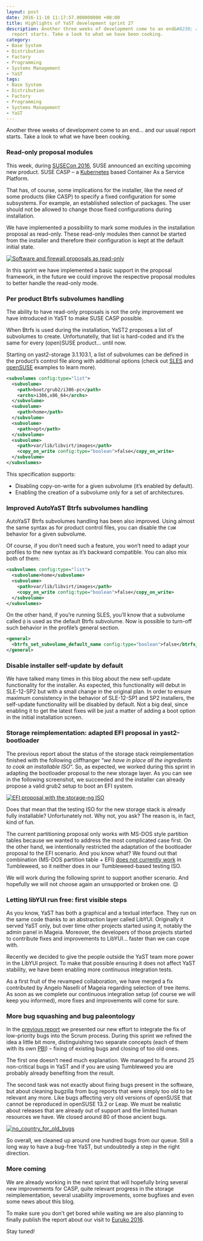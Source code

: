 ```yaml
---
layout: post
date: 2016-11-10 11:17:57.000000000 +00:00
title: Highlights of YaST development sprint 27
description: Another three weeks of development come to an end&#8230; and our usual
  report starts. Take a look to what we have been cooking.
category:
- Base System
- Distribution
- Factory
- Programming
- Systems Management
- YaST
tags:
- Base System
- Distribution
- Factory
- Programming
- Systems Management
- YaST
---
```


Another three weeks of development come to an end… and our usual report
starts. Take a look to what we have been cooking.

### Read-only proposal modules

This week, during [SUSECon 2016][1], SUSE announced an exciting upcoming
new product. SUSE CASP – a [Kubernetes][2] based Container As a Service
Platform.

That has, of course, some implications for the installer, like the need
of some products (like CASP) to specify a fixed configuration for some
subsystems. For example, an established selection of packages. The user
should not be allowed to change those fixed configurations during
installation.

We have implemented a possibility to mark some modules in the
installation proposal as read-only. These read-only modules then cannot
be started from the installer and therefore their configuration is kept
at the default initial state.

[![Software and firewall proposals as
read-only](../../../../images/2016-11-10/readonly-300x225.png)](../../../../images/2016-11-10/readonly.png)

In this sprint we have implemented a basic support in the proposal
framework, in the future we could improve the respective proposal
modules to better handle the read-only mode.

### Per product Btrfs subvolumes handling

The ability to have read-only proposals is not the only improvement we
have introduced in YaST to make SUSE CASP possible.

When Btrfs is used during the installation, YaST2 proposes a list of
subvolumes to create. Unfortunatelly, that list is hard-coded and it’s
the same for every (open)SUSE product… until now.

Starting on yast2-storage 3.1.103.1, a list of subvolumes can be defined
in the product’s control file along with additional options (check out
[SLES][3] and [openSUSE][4] examples to learn more).

```xml
<subvolumes config:type="list">
  <subvolume>
    <path>boot/grub2/i386-pc</path>
    <archs>i386,x86_64</archs>
  </subvolume>
  <subvolume>
    <path>home</path>
  </subvolume>
  <subvolume>
    <path>opt</path>
  </subvolume>
  <subvolume>
    <path>var/lib/libvirt/images</path>
    <copy_on_write config:type="boolean">false</copy_on_write>
  </subvolume>
</subvolumes>
```

This specification supports:

* Disabling copy-on-write for a given subvolume (it’s enabled by
  default).
* Enabling the creation of a subvolume only for a set of architectures.

### Improved AutoYaST Btrfs subvolumes handling

AutoYaST Btrfs subvolumes handling has been also improved. Using almost
the same syntax as for product control files, you can disable the `CoW`
behavior for a given subvolume.

Of course, if you don’t need such a feature, you won’t need to adapt
your profiles to the new syntax as it’s backward compatible. You can
also mix both of them:

```xml
<subvolumes config:type="list">
  <subvolume>home</subvolume>
  <subvolume>
    <path>var/lib/libvirt/images</path>
    <copy_on_write config:type="boolean">false</copy_on_write>
  </subvolume>
</subvolumes>
```

On the other hand, if you’re running SLES, you’ll know that a subvolume
called `@` is used as the default Btrfs subvolume. Now is possible to
turn-off such behavior in the profile’s general section.

```xml
<general>
  <btrfs_set_subvolume_default_name config:type="boolean">false</btrfs_set_subvolume_default_name>
</general>
```

### Disable installer self-update by default

We have talked many times in this blog about the new self-update
functionality for the installer. As expected, this functionality will
debut in SLE-12-SP2 but with a small change in the original plan. In
order to ensure maximum consistency in the behavior of SLE-12-SP1 and
SP2 installers, the self-update functionality will be disabled by
default. Not a big deal, since enabling it to get the latest fixes will
be just a matter of adding a boot option in the initial installation
screen.

### Storage reimplementation: adapted EFI proposal in yast2-bootloader

The previous report about the status of the storage stack
reimplementation finished with the following cliffhanger “*we have in
place all the ingredients to cook an installable ISO*“. So, as expected,
we worked during this sprint in adapting the bootloader proposal to the
new storage layer. As you can see in the following screenshot, we
succeeded and the installer can already propose a valid grub2 setup to
boot an EFI system.

[![EFI proposal with the storage-ng
ISO](../../../../images/2016-11-10/grub2efi-300x225.png)](../../../../images/2016-11-10/grub2efi.png)

Does that mean that the testing ISO for the new storage stack is already
fully installable? Unfortunately not. Why not, you ask? The reason is,
in fact, kind of fun.

The current partitioning proposal only works with MS-DOS style partition
tables because we wanted to address the most complicated case first. On
the other hand, we intentionally restricted the adaptation of the
bootloader proposal to the EFI scenario. And you know what? We found out
that combination (MS-DOS partition table + EFI) [does not currently
work][5] in Tumbleweed, so it neither does in our Tumbleweed-based
testing ISO.

We will work during the following sprint to support another scenario.
And hopefully we will not choose again an unsupported or broken one.
:wink:

### Letting libYUI run free: first visible steps

As you know, YaST has both a graphical and a textual interface. They run
on the same code thanks to an abstraction layer called LibYUI.
Originally it served YaST only, but over time other projects started
using it, notably the admin panel in Mageia. Moreover, the developers of
those projects started to contribute fixes and improvements to LibYUI…
faster than we can cope with.

Recently we decided to give the people outside the YaST team more power
in the LibYUI project. To make that possible ensuring it does not affect
YaST stability, we have been enabling more continuous integration tests.

As a first fruit of the revamped collaboration, we have merged a fix
contributed by Angelo Naselli of Mageia regarding selection of tree
items. As soon as we complete our continuous integration setup (of
course we will keep you informed), more fixes and improvements will come
for sure.

### More bug squashing and bug paleontology

In the [previous report][6] we presented our new effort to integrate the
fix of low-priority bugs into the Scrum process. During this sprint we
refined the idea a little bit more, distinguishing two separate concepts
(each of them with its own [PBI][7]) – fixing of existing bugs and
closing of too old ones.

The first one doesn’t need much explanation. We managed to fix around 25
non-critical bugs in YaST and if you are using Tumbleweed you are
probably already benefiting from the result.

The second task was not exactly about fixing bugs present in the
software, but about cleaning bugzilla from bug reports that were simply
too old to be relevant any more. Like bugs affecting very old versions
of openSUSE that cannot be reproduced in openSUSE 13.2 or Leap. We must
be realistic about releases that are already out of support and the
limited human resources we have. We closed around 80 of those ancient
bugs.

[![no\_country\_for\_old\_bugs](../../../../images/2016-11-10/no_country_for_old_bugs-300x169.jpg)](../../../../images/2016-11-10/no_country_for_old_bugs.jpg)

So overall, we cleaned up around one hundred bugs from our queue. Still
a long way to have a bug-free YaST, but undoubtedly a step in the right
direction.

### More coming

We are already working in the next sprint that will hopefully bring
several new improvements for CASP, quite relevant progress in the
storage reimplementation, several usability improvements, some bugfixes
and even some news about this blog.

To make sure you don’t get bored while waiting we are also planning to
finally publish the report about our visit to [Euruko 2016][8].

Stay tuned!



[1]: http://www.susecon.com/
[2]: http://kubernetes.io/
[3]: https://github.com/yast/skelcd-control-SLES/blob/master/control/control.SLES.xml#L190
[4]: https://github.com/yast/skelcd-control-openSUSE/blob/master/control/control.openSUSE.xml#L297
[5]: https://bugzilla.suse.com/show_bug.cgi?id=1008289
[6]: https://lizards.opensuse.org/2016/10/20/highlights-of-yast-development-sprint-26/
[7]: https://www.scrumalliance.org/community/articles/2007/march/glossary-of-scrum-terms#1130
[8]: http://euruko2016.org/
